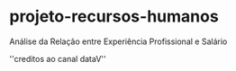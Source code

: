 # projeto-recursos-humanos
Análise da Relação entre Experiência Profissional e Salário

''creditos ao canal dataV''
